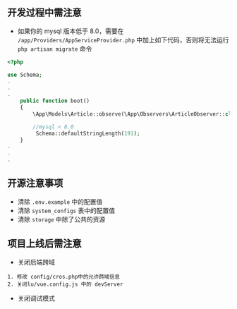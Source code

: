 
## 开发过程中需注意

- 如果你的 mysql 版本低于 8.0，需要在 `/app/Providers/AppServiceProvider.php` 中加上如下代码，否则将无法运行 `php artisan migrate` 命令

```php
<?php

use Schema;
.
.
.
    public function boot()
    {
        \App\Models\Article::observe(\App\Observers\ArticleObserver::class);

        //mysql < 8.0
         Schema::defaultStringLength(191);
    }
.
.
.

```


## 开源注意事项

- 清除 `.env.example` 中的配置值
- 清除 `system_configs` 表中的配置值
- 清除 `storage` 中除了公共的资源


## 项目上线后需注意

- 关闭后端跨域
```text
1. 修改 config/cros.php中的允许跨域信息
2. 关闭lu/vue.config.js 中的 devServer
```

- 关闭调试模式
